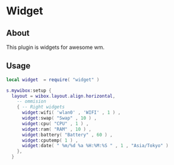 Widget
======

## About

This plugin is widgets for awesome wm.

## Usage

``` lua
local widget  = require( "widget" )

s.mywibox:setup {
  layout = wibox.layout.align.horizontal,
    -- ommision
    { -- Right widgets
      widget:wifi( 'wlan0' , 'WIFI' , 1 ) ,
      widget:swap( "Swap" , 10 ) ,
      widget:cpu( "CPU" , 1 ) ,
      widget:ram( "RAM" , 10 ) ,
      widget:battery( "Battery" , 60 ) ,
      widget:cputemp( 1 ) ,
      widget:date( " %m/%d %a %H:%M:%S " , 1 , "Asia/Tokyo" )
    },
  }
```
